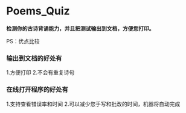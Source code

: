 # Poems_Quiz

**检测你的古诗背诵能力，并且把测试输出到文档，方便您打印。**

PS：优点比较

### 输出到文档的好处有

1.方便打印
2.不会有重复诗句

### 在线打开程序的好处有

1.支持查看错误率和时间
2.可以减少您手写和批改的时间，机器将自动完成